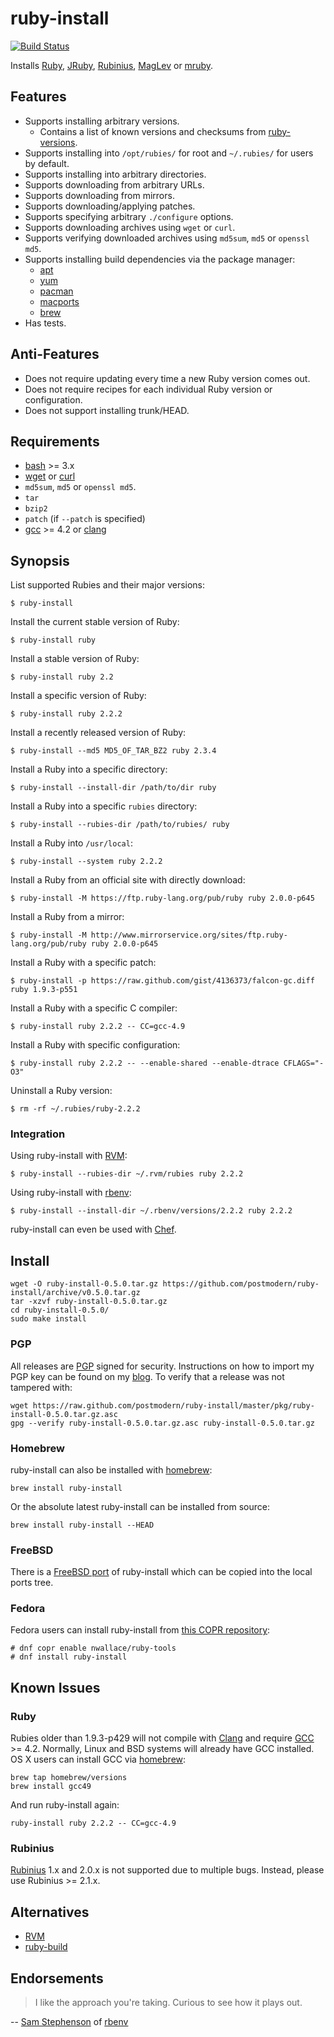 # ruby-install

[![Build Status](https://travis-ci.org/postmodern/ruby-install.svg?branch=master)](https://travis-ci.org/postmodern/ruby-install)

Installs [Ruby], [JRuby], [Rubinius], [MagLev] or [mruby].

## Features

* Supports installing arbitrary versions.
  * Contains a list of known versions and checksums from [ruby-versions].
* Supports installing into `/opt/rubies/` for root and `~/.rubies/` for users
  by default.
* Supports installing into arbitrary directories.
* Supports downloading from arbitrary URLs.
* Supports downloading from mirrors.
* Supports downloading/applying patches.
* Supports specifying arbitrary `./configure` options.
* Supports downloading archives using `wget` or `curl`.
* Supports verifying downloaded archives using `md5sum`, `md5` or `openssl md5`.
* Supports installing build dependencies via the package manager:
  * [apt]
  * [yum]
  * [pacman]
  * [macports]
  * [brew]
* Has tests.

## Anti-Features

* Does not require updating every time a new Ruby version comes out.
* Does not require recipes for each individual Ruby version or configuration.
* Does not support installing trunk/HEAD.

## Requirements

* [bash] >= 3.x
* [wget] or [curl]
* `md5sum`, `md5` or `openssl md5`.
* `tar`
* `bzip2`
* `patch` (if `--patch` is specified)
* [gcc] >= 4.2 or [clang]

## Synopsis

List supported Rubies and their major versions:

    $ ruby-install

Install the current stable version of Ruby:

    $ ruby-install ruby

Install a stable version of Ruby:

    $ ruby-install ruby 2.2

Install a specific version of Ruby:

    $ ruby-install ruby 2.2.2

Install a recently released version of Ruby:

    $ ruby-install --md5 MD5_OF_TAR_BZ2 ruby 2.3.4

Install a Ruby into a specific directory:

    $ ruby-install --install-dir /path/to/dir ruby

Install a Ruby into a specific `rubies` directory:

    $ ruby-install --rubies-dir /path/to/rubies/ ruby

Install a Ruby into `/usr/local`:

    $ ruby-install --system ruby 2.2.2

Install a Ruby from an official site with directly download:

    $ ruby-install -M https://ftp.ruby-lang.org/pub/ruby ruby 2.0.0-p645

Install a Ruby from a mirror:

    $ ruby-install -M http://www.mirrorservice.org/sites/ftp.ruby-lang.org/pub/ruby ruby 2.0.0-p645

Install a Ruby with a specific patch:

    $ ruby-install -p https://raw.github.com/gist/4136373/falcon-gc.diff ruby 1.9.3-p551

Install a Ruby with a specific C compiler:

    $ ruby-install ruby 2.2.2 -- CC=gcc-4.9

Install a Ruby with specific configuration:

    $ ruby-install ruby 2.2.2 -- --enable-shared --enable-dtrace CFLAGS="-O3"

Uninstall a Ruby version:

    $ rm -rf ~/.rubies/ruby-2.2.2

### Integration

Using ruby-install with [RVM]:

    $ ruby-install --rubies-dir ~/.rvm/rubies ruby 2.2.2

Using ruby-install with [rbenv]:

    $ ruby-install --install-dir ~/.rbenv/versions/2.2.2 ruby 2.2.2

ruby-install can even be used with [Chef].

## Install

    wget -O ruby-install-0.5.0.tar.gz https://github.com/postmodern/ruby-install/archive/v0.5.0.tar.gz
    tar -xzvf ruby-install-0.5.0.tar.gz
    cd ruby-install-0.5.0/
    sudo make install

### PGP

All releases are [PGP] signed for security. Instructions on how to import my
PGP key can be found on my [blog][1]. To verify that a release was not tampered
with:

    wget https://raw.github.com/postmodern/ruby-install/master/pkg/ruby-install-0.5.0.tar.gz.asc
    gpg --verify ruby-install-0.5.0.tar.gz.asc ruby-install-0.5.0.tar.gz

### Homebrew

ruby-install can also be installed with [homebrew]:

    brew install ruby-install

Or the absolute latest ruby-install can be installed from source:

    brew install ruby-install --HEAD

### FreeBSD

There is a [FreeBSD port] of ruby-install which can be copied into the local
ports tree.

### Fedora

Fedora users can install ruby-install from [this COPR repository]:

    # dnf copr enable nwallace/ruby-tools
    # dnf install ruby-install

## Known Issues

### Ruby

Rubies older than 1.9.3-p429 will not compile with [Clang][clang] and require
[GCC][gcc] >= 4.2. Normally, Linux and BSD systems will already have GCC
installed. OS X users can install GCC via [homebrew]:

    brew tap homebrew/versions
    brew install gcc49

And run ruby-install again:

    ruby-install ruby 2.2.2 -- CC=gcc-4.9

### Rubinius

[Rubinius] 1.x and 2.0.x is not supported due to multiple bugs.
Instead, please use Rubinius >= 2.1.x.

## Alternatives

* [RVM]
* [ruby-build]

## Endorsements

> I like the approach you're taking. Curious to see how it plays out.

-- [Sam Stephenson](https://twitter.com/sstephenson/status/334461494668443649)
of [rbenv]

[ruby-versions]: https://github.com/postmodern/ruby-versions#readme

[Ruby]: http://www.ruby-lang.org/
[JRuby]: http://jruby.org/
[Rubinius]: http://rubini.us/
[MagLev]: http://maglev.github.io/
[mruby]: https://github.com/mruby/mruby#readme

[apt]: http://wiki.debian.org/Apt
[yum]: http://yum.baseurl.org/
[pacman]: https://wiki.archlinux.org/index.php/Pacman
[macports]: https://www.macports.org/
[brew]: http://brew.sh

[bash]: http://www.gnu.org/software/bash/
[wget]: http://www.gnu.org/software/wget/
[curl]: http://curl.haxx.se/

[gcc]: http://gcc.gnu.org/
[clang]: http://clang.llvm.org/

[RVM]: https://rvm.io/
[rbenv]: https://github.com/sstephenson/rbenv#readme
[ruby-build]: https://github.com/sstephenson/ruby-build#readme
[Chef]: https://github.com/rosstimson/chef-ruby_install#readme

[PGP]: http://en.wikipedia.org/wiki/Pretty_Good_Privacy
[1]: http://postmodern.github.com/contact.html#pgp

[homebrew]: http://brew.sh/
[FreeBSD port]: https://github.com/steakknife/ruby-install-freebsd#readme
[this COPR repository]: https://copr.fedoraproject.org/coprs/nwallace/ruby-tools/
